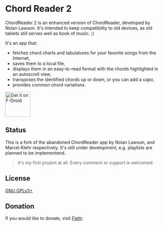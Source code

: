 # Chord Reader 2
ChordReader 2 is an enhanced version of ChordReader, developed by Nolan Lawson. It's intended to keep compatibility to old devices, as old tablets still serves well as book of music. ;)

It's an app that:
- fetches chord charts and tabulatures for your favorite songs from the Internet,
- saves them to a local file,
- displays them in an easy-to-read format with the chords highlighted in an autoscroll view,
- transposes the identified chords up or down, or you can add a capo,
- provides common chord variations.


[<img src="https://fdroid.gitlab.io/artwork/badge/get-it-on.png"
     alt="Get it on F-Droid"
     height="80">](https://f-droid.org/packages/org.hollowbamboo.chordreader2/)

## Status
This is a fork of the abandoned ChordReader app by Nolan Lawson, and Marcel Klehr respectively. It's still under development, e.g. playlists are planned to be implementend.
> It's my first project at all. Every comment or support is welcomed.

## License
[GNU GPLv3+][1]

[1]: https://opensource.org/licenses/GPL-3.0

## Donation
If you would like to donate, visit 
[Flattr][2]. 

[2]: https://flattr.com/@AndInTheClouds
